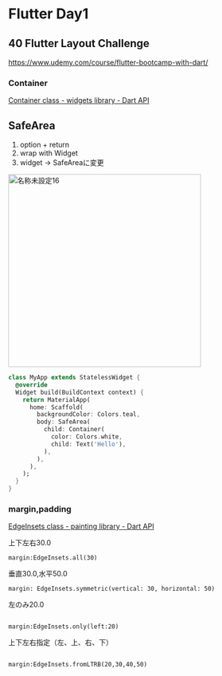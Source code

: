 # Flutter Day1
## 40 Flutter Layout Challenge
https://www.udemy.com/course/flutter-bootcamp-with-dart/

### Container
[Container class - widgets library - Dart API](https://api.flutter.dev/flutter/widgets/Container-class.html)

## SafeArea
1. option + return
2. wrap with Widget
3. widget → SafeAreaに変更

<img width="387" alt="名称未設定16" src="https://user-images.githubusercontent.com/109131074/184904794-292e217b-7e05-4b06-a828-712a9b3d21d0.png">

```Dart
class MyApp extends StatelessWidget {
  @override
  Widget build(BuildContext context) {
    return MaterialApp(
      home: Scaffold(
        backgroundColor: Colors.teal,
        body: SafeArea(
          child: Container(
            color: Colors.white,
            child: Text('Hello'),
          ),
        ),
      ),
    );
  }
}
```

### margin,padding
[EdgeInsets class - painting library - Dart API](https://api.flutter.dev/flutter/painting/EdgeInsets-class.html)

上下左右30.0
```
margin:EdgeInsets.all(30)

```

垂直30.0,水平50.0
```
margin: EdgeInsets.symmetric(vertical: 30, horizontal: 50)

```

左のみ20.0
```

margin:EdgeInsets.only(left:20)

```

上下左右指定（左、上、右、下）
```

margin:EdgeInsets.fromLTRB(20,30,40,50)

```

